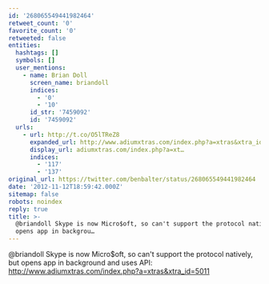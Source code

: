 ```yaml
---
id: '268065549441982464'
retweet_count: '0'
favorite_count: '0'
retweeted: false
entities:
  hashtags: []
  symbols: []
  user_mentions:
    - name: Brian Doll
      screen_name: briandoll
      indices:
        - '0'
        - '10'
      id_str: '7459092'
      id: '7459092'
  urls:
    - url: http://t.co/O5lTReZ8
      expanded_url: http://www.adiumxtras.com/index.php?a=xtras&xtra_id=5011
      display_url: adiumxtras.com/index.php?a=xt…
      indices:
        - '117'
        - '137'
original_url: https://twitter.com/benbalter/status/268065549441982464
date: '2012-11-12T18:59:42.000Z'
sitemap: false
robots: noindex
reply: true
title: >-
  @briandoll Skype is now Micro$oft, so can't support the protocol natively, but
  opens app in backgrou…
---
```


@briandoll Skype is now Micro$oft, so can't support the protocol natively, but opens app in background and uses API: http://www.adiumxtras.com/index.php?a=xtras&xtra_id=5011